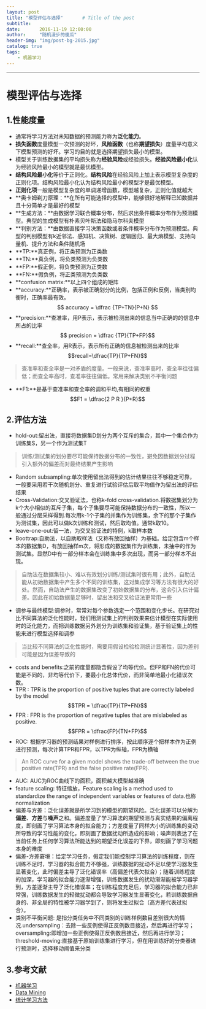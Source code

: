 ```yaml
---
layout: post
title: "模型评估与选择"       # Title of the post
subtitle:  
date:       2016-11-19 12:00:00
author:     "随机漫步的傻瓜"
header-img: "img/post-bg-2015.jpg"
catalog: true
tags:
    - 机器学习
---
```

---
# 模型评估与选择

## 1.性能度量
- 通常将学习方法对未知数据的预测能力称为**泛化能力**。
- **损失函数**度量模型一次预测的好坏，**风险函数**（也称**期望损失**）度量平均意义下模型预测的好坏。学习的目的就是选择期望损失最小的模型。
- 模型关于训练数据集的平均损失称为**经验风险**或经验损失。**经验风险最小化**认为经验风险最小的模型就是最优模型。
- **结构风险最小化**等价于正则化。**结构风险**在经验风险上加上表示模型复杂度的正则化项。结构风险最小化认为结构风险最小的模型才是最优模型。
- **正则化项**一般是模型复杂度的单调递增函数，模型越复杂，正则化值就越大
- **奥卡姆剃刀原理：**在所有可能选择的模型中，能够很好地解释已知数据并且十分简单才是最好的模型
- **生成方法：**由数据学习联合概率分布，然后求出条件概率分布作为预测模型。典型的生成模型有朴素贝叶斯法和隐马尔科夫模型
- **判别方法：**由数据直接学习决策函数或者条件概率分布作为预测模型。典型的判别模型有k近邻法、感知机、决策树、逻辑回归、最大熵模型、支持向量机、提升方法和条件随机场
- **TP:**真正例，将正类预测为正类数
- **TN:**真负例，将负类预测为负类数
- **FP:**假正例，将负类预测为正类数
- **FN:**假负例，将正类预测为负类数
- **confusion matrix:**以上四个组成的矩阵
- **accuracy:**正确率，表示被正确划分的比例，包括正例和反例，当类别均衡时，正确率最有效。
$$ accuracy  = \dfrac {TP+TN}{P+N} $$
- **precision:**查准率，用P表示，表示被检测出来的信息当中正确的的信息中所占的比率$$ precision = \dfrac {TP}{TP+FP}$$
- **recall:**查全率，用R表示，表示所有正确的信息被检测出来的比率$$recall=\dfrac{TP}{TP+FN}$$
>查准率和查全率是一对矛盾的度量。一般来说，查准率高时，查全率往往偏低；而查全率高时，查准率往往偏低。常用来解决类别不平衡问题

- **F1:**是基于查准率和查全率的调和平均,有相同的权重$$F1 = \dfrac{2  P R }{P+R}$$

## 2.评估方法

- hold-out:留出法，直接将数据集D划分为两个互斥的集合，其中一个集合作为训练集S，另一个作为测试集T

> 训练/测试集的划分要尽可能保持数据分布的一致性，避免因数据划分过程引入额外的偏差而对最终结果产生影响

- Random subsampling:单次使用留出法得到的估计结果往往不够稳定可靠，一般要采用若干次随机划分、重复进行试验评估后取平均值作为留出法的评估结果
- Cross-Validation:交叉验证法，也称k-fold cross-validation.将数据集划分为k个大小相似的互斥子集，每个子集要尽可能保持数据分布的一致性，所以一般通过分层采样得到.每次用k-1个子集的并集作为训练集，余下的那个子集作为测试集，因此可以做k次训练和测试，然后取均值。通常k取10。
- leave-one-out:留一法，为交叉验证法的特例，k取样本数
- Boottrap:自助法，以自助取样法（又称有放回抽样）为基础。给定包含m个样本的数据集D，有放回抽样m次，将形成的数据集作为训练集，未抽中的作为测试集。显然D中有一部分样本会在训练集中多次出现，而另一部分样本不出现。

>自助法在数据集较小、难以有效划分训练/测试集时很有用；此外，自助法能从初始数据集中产生多个不同的训练集，这对集成学习等方法有很大的好处。然而，自助法产生的数据集改变了初始数据集的分布，这会引入估计偏差。因此在初始数据量足够时，留出法和交叉验证法更常用一些

- 调参与最终模型:调参时，常常对每个参数选定一个范围和变化步长。在研究对比不同算法的泛化性能时，我们用测试集上的判别效果来估计模型在实际使用时的泛化能力，而把训练数据另外划分为训练集和验证集，基于验证集上的性能来进行模型选择和调参
>当比较不同算法的泛化性能时，需要用假设检验检测统计显著性，因为差别可能是因为误差导致的
- costs and benefits:之前的度量都隐含假设了均等代价。但FP和FN的代价可能是不同的，非均等代价下，要最小化总体代价，而非简单地最小化错误次数。
- TPR : TPR is the proportion of positive tuples that are correctly labeled by the model$$TPR = \dfrac{TP}{TP+FN}$$
- FPR : FPR is the proportion of negative tuples that are mislabeled as positive.$$FPR = \dfrac{FP}{TN+FP}$$
- ROC: 根据学习器的预测结果对样例进行排序，按此顺序逐个把样本作为正例进行预测，每次计算TPR和FPR，以TPR为纵轴，FPR为横轴

>An ROC curve for a given model shows the trade-off between the true positive rate(TPR)  and the false positive rate(FPR).

- AUC: AUC为ROC曲线下的面积，面积越大模型越准确
- feature scaling: 特征缩放，Feature scaling is a method used to standardize the range of independent variables or features of data.也称normalization
- 偏差与方差：泛化误差就是所学习到的模型的期望风险。泛化误差可以分解为**偏差**、**方差**与**噪声**之和。偏差度量了学习算法的期望预测与真实结果的偏离程度，即刻画了学习算法本身的拟合能力；方差度量了同样大小的训练集的变动所导致的学习性能的变化，即刻画了数据扰动所造成的影响；噪声则表达了在当前任务上任何学习算法所能达到的期望泛化误差的下界，即刻画了学习问题本身的难度
- 偏差-方差窘境：给定学习任务，假定我们能控制学习算法的训练程度，则在训练不足时，学习器的拟合能力不够强，训练数据的扰动不足以使学习器发生显著变化，此时偏差主导了泛化错误率（高偏差代表欠拟合）；随着训练程度的加深，学习器的拟合能力逐渐增强，训练数据发生的扰动渐渐能被学习器学到，方差逐渐主导了泛化错误率；在训练程度充足后，学习器的拟合能力已非常强，训练数据发生的轻微扰动都会导致学习器发生显著变化，若训练数据自身的、非全局的特性被学习器学到了，则将发生过拟合（高方差代表过拟合）。
- 类别不平衡问题: 是指分类任务中不同类别的训练样例数目差别很大的情况.undersampling：去除一些反例使得正反例数目接近，然后再进行学习；oversampling:即增加一些正例使得正反例数目接近，然后再进行学习；threshold-moving:直接基于原始训练集进行学习，但在用训练好的分类器进行预测时，选择移动阈值来分类

## 3.参考文献
- [机器学习](https://book.douban.com/subject/26708119/)
- [Data Mining](https://book.douban.com/subject/6533777/)
- [统计学习方法](https://book.douban.com/subject/10590856/)
